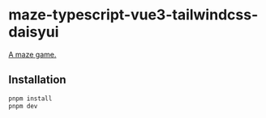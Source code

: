 # maze-typescript-vue3-tailwindcss-daisyui
[A maze game.](https://maze-typescript-vue3-tailwindcss-daisyui-i42htjmyy-binary0208.vercel.app "Demo")
## Installation
```sh
pnpm install
pnpm dev
```
